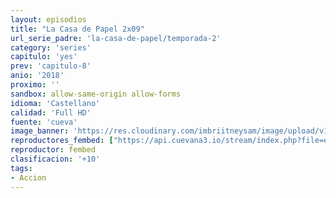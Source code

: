 ```yaml
---
layout: episodios
title: "La Casa de Papel 2x09"
url_serie_padre: 'la-casa-de-papel/temporada-2'
category: 'series'
capitulo: 'yes'
prev: 'capitulo-8'
anio: '2018'
proximo: ''
sandbox: allow-same-origin allow-forms
idioma: 'Castellano'
calidad: 'Full HD'
fuente: 'cueva'
image_banner: 'https://res.cloudinary.com/imbriitneysam/image/upload/v1546638641/casa-2-banner-min.jpg'
reproductores_fembed: ["https://api.cuevana3.io/stream/index.php?file=ek5lbm9xYWNrS0xYMTZLa2xNbkdvY3ZTb3BtZng4TGp6ZFpobGFMUGtPSFQxYWFYWU1QUDFORGNwcVpnbEplc2xaTnJZSlRTMGViVTBxZGdsdEhPb3RqWGFXWnBtcFNsbHNKMmM0YTJ3THVvd29aaVpjR21vNTNDaFhlSndaYWgwZE5uVmFuRHpkekkwbmVYcHNiR3JaV1lhMlZxa3BLam1wWnlvcUxWMWRMWTNLT1hjTlhHNWMzSQ","Castellano","https://jplayer.club/v/xw681i547mey27d","Castellano","https://www.seriemega.site/v/p3gpeim00lqjzzq","Subtitulado"]
reproductor: fembed
clasificacion: '+10'
tags:
- Accion
---
```












